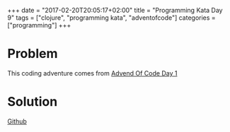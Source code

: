+++
date = "2017-02-20T20:05:17+02:00"
title = "Programming Kata Day 9"
tags = ["clojure", "programming kata", "adventofcode"]
categories = ["programming"]
+++

# Problem

This coding adventure comes from [Advend Of Code Day 1](http://adventofcode.com/2016/day/1)

# Solution

[Github](https://github.com/lvguowei/advent-of-code/tree/master/day1)
